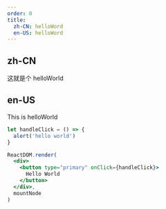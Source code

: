 ```yaml
---
order: 0
title:
  zh-CN: helloWord
  en-US: helloWord
---
```


## zh-CN

这就是个 helloWorld

## en-US

This is helloWorld

```jsx
let handleClick = () => {
  alert('hello world')
}

ReactDOM.render(
  <div>
    <button type="primary" onClick={handleClick}>
      Hello World
    </button>
  </div>,
  mountNode
)
```
